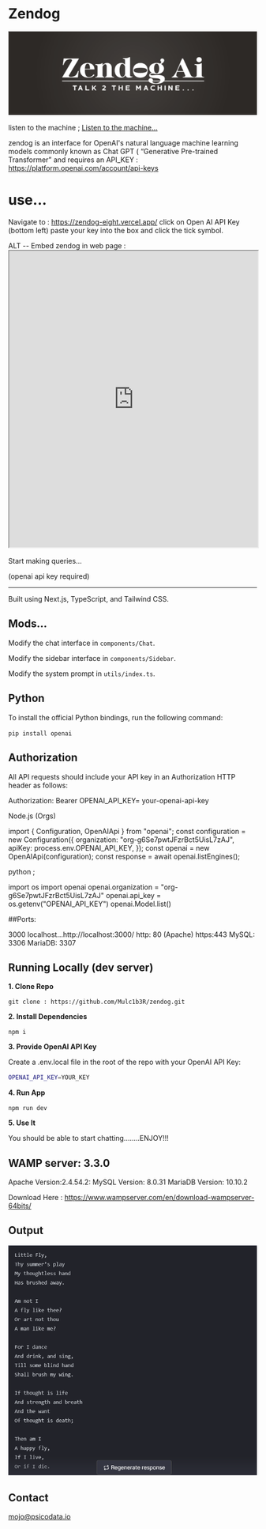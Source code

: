 # Zendog

![zendog](logo.png)

listen to the machine ; [Listen to the machine...](https://psicodata.io/CDN/zendog.mp3)

zendog is an interface for OpenAI's natural language machine learning models commonly known as Chat GPT ( “Generative Pre-trained Transformer”
and requires an API_KEY : https://platform.openai.com/account/api-keys

# use...
Navigate to : https://zendog-eight.vercel.app/ 
click on Open AI API Key (bottom left) paste your key into the box and click the tick symbol.

ALT -- Embed zendog in web page : <iframe src="https://zendog-eight.vercel.app/" width="100%" height="600px"></iframe>

Start making queries...

(openai api key required)

************************************************************************************************************************************************************************
Built using Next.js, TypeScript, and Tailwind CSS.

## Mods...

Modify the chat interface in `components/Chat`.

Modify the sidebar interface in `components/Sidebar`.

Modify the system prompt in `utils/index.ts`.

## Python

To install the official Python bindings, run the following command:

```pip install openai```

## Authorization

All API requests should include your API key in an Authorization HTTP header as follows:

Authorization: Bearer OPENAI_API_KEY= your-openai-api-key

  
  Node.js (Orgs)
  
  import { Configuration, OpenAIApi } from "openai";
const configuration = new Configuration({
    organization: "org-g6Se7pwtJFzrBct5UisL7zAJ",
    apiKey: process.env.OPENAI_API_KEY,
});
const openai = new OpenAIApi(configuration);
const response = await openai.listEngines();

python ; 

import os
import openai
openai.organization = "org-g6Se7pwtJFzrBct5UisL7zAJ"
openai.api_key = os.getenv("OPENAI_API_KEY")
openai.Model.list()

##Ports:

3000 localhost...http://localhost:3000/
http: 80  (Apache)
https:443
MySQL: 3306
MariaDB: 3307 
 
## Running Locally (dev server) 

**1. Clone Repo**

```
git clone : https://github.com/Mulc1b3R/zendog.git
```

**2. Install Dependencies**

```
npm i  
```

**3. Provide OpenAI API Key**

Create a .env.local file in the root of the repo with your OpenAI API Key:

```bash
OPENAI_API_KEY=YOUR_KEY
```

**4. Run App**

```
npm run dev
```

**5. Use It**

You should be able to start chatting........ENJOY!!!

## WAMP server: 3.3.0
Apache Version:2.4.54.2:
MySQL Version:
8.0.31 
MariaDB Version:
10.10.2

Download Here : https://www.wampserver.com/en/download-wampserver-64bits/

## Output

![Blake](fly.png)


## Contact

mojo@psicodata.io     

